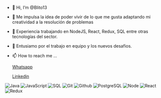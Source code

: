 - 👋 Hi, I’m @Blito13
- 👀 Me impulsa la idea de poder vivir de lo que me gusta adaptando mi creatividad a  la resolución de problemas 
- 🌱 Experiencia trabajando en NodeJS, React, Redux, SQL entre otras tecnologías del sector. 
- 💞️ Entusiamo por  el trabajo en equipo y los nuevos desafios.
- 📫 How to reach me ...

  [Whatsapp](https://wa.me/3512137573)</br>
  
  [Linkedin](https://www.linkedin.com/in/pablo-lesta/)


![Java](https://img.shields.io/badge/-Java-000000?style=flat&logo=java)
![JavaScript](https://img.shields.io/badge/-JavaScript-000000?style=flat&logo=javascript)
![SQL](https://img.shields.io/badge/-SQL-000000?style=flat&logo=mysql)
![Git](https://img.shields.io/badge/-Git-000000?style=flat&logo=git)
![Github](https://img.shields.io/badge/-Github-000000?style=flat&logo=github)
![PostgreSQL](https://img.shields.io/badge/-PostgreSQL-000000?style=flat&logo=postgresql) 
![Node](https://img.shields.io/badge/-Node-000000?style=flat&logo=node.js) 
![React](https://img.shields.io/badge/-React-000000?style=flat&logo=react) 
![Redux](https://img.shields.io/badge/-Redux-000000?style=flat&logo=redux) 
